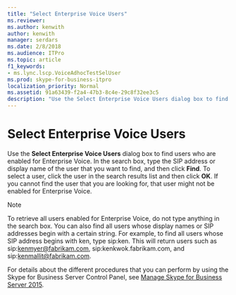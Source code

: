 ```yaml
---
title: "Select Enterprise Voice Users"
ms.reviewer: 
ms.author: kenwith
author: kenwith
manager: serdars
ms.date: 2/8/2018
ms.audience: ITPro
ms.topic: article
f1_keywords:
- ms.lync.lscp.VoiceAdhocTestSelUser
ms.prod: skype-for-business-itpro
localization_priority: Normal
ms.assetid: 91a63439-f2a4-47b3-8c4e-29c8f32ee3c5
description: "Use the Select Enterprise Voice Users dialog box to find users who are enabled for Enterprise Voice. In the search box, type the SIP address or display name of the user that you want to find, and then click Find. To select a user, click the user in the search results list and then click OK. If you cannot find the user that you are looking for, that user might not be enabled for Enterprise Voice."
---
```


# Select Enterprise Voice Users
 
Use the **Select Enterprise Voice Users** dialog box to find users who are enabled for Enterprise Voice. In the search box, type the SIP address or display name of the user that you want to find, and then click **Find**. To select a user, click the user in the search results list and then click **OK**. If you cannot find the user that you are looking for, that user might not be enabled for Enterprise Voice. 
  
> [!NOTE]
> To retrieve all users enabled for Enterprise Voice, do not type anything in the search box. You can also find all users whose display names or SIP addresses begin with a certain string. For example, to find all users whose SIP address begins with ken, type sip:ken. This will return users such as sip:kenmyer@fabrikam.com, sip:kenkwok.fabrikam.com, and sip:kenmallit@fabrikam.com. 
  
For details about the different procedures that you can perform by using the Skype for Business Server Control Panel, see [Manage Skype for Business Server 2015](../../manage/manage.md).
  

